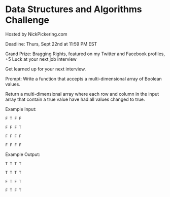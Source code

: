 # Data Structures and Algorithms Challenge

Hosted by NickPickering.com

Deadline: Thurs, Sept 22nd at 11:59 PM EST

Grand Prize: Bragging Rights, featured on my Twitter and Facebook profiles, +5 Luck at your next job interview

Get learned up for your next interview. 

Prompt:
Write a function that accepts a multi-dimensional array of Boolean values. 

Return a multi-dimensional array where each row and column in the input array that contain a true value have had all values changed to true. 

Example Input:
```
F T F F 

F F F T

F F F F 

F F F F
```
Example Output:
```
T T T T

T T T T

F T F T

F T F T
```
